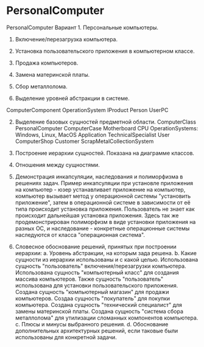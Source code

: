 # PersonalComputer
PersonalComputer
Вариант 1. Персональные компьютеры.
1.	Включение/перезагрузка компьютера.
2.	Установка пользовательского приложения в компьютерном классе.
3.	Продажа компьютеров.
4.	Замена материнской платы.
5.	Сбор металлолома.

1.	Выделение уровней абстракции в системе.

ComputerComponent
OperationSystem
IProduct
Person
UserPC

2.	Выделение базовых сущностей предметной области.
ComputerClass
PersonalComputer
	ComputerCase
	Motherboard
	CPU
	OperationSystems: Windows, Linux, MacOS
	Application
TechnicalSpecialist
User
ComputerShop
Customer
ScrapMetalCollectionSystem

3.	Построение иерархии сущностей.
Показана на диаграмме классов.
4.	Отношения между сущностями.
5.	Демонстрация инкапсуляции, наследования и полиморфизма в решениях задач.
Пример инкапсуляции при установле приложения на компьютер - юзер устанавливает приложение на компьютер,
компьютер вызывает метод у операционной системы "установить приложение",
затем в операционной системе в зависимости от её типа происходит установка приложения.
Пользователь не знает как происходит дальнейшая установка приложения.
Здесь так же продемонстрирован полиморфизм в виде установки приложения на разных ОС,
и наследование - конкретные операционные системы наследуются от класса "операционная система".
6.	Словесное обоснование решений, принятых при построении иерархии:
a.	Уровень абстракции, на которым зада решена.
b.	Какие сущности из иерархии использованы и с какой целью.
	Использована сущность "пользователь" включения/перезагрузки компьютера.
	Использована сущность "компьютерный класс" для создания массива компьютеров.
	Также сущность "пользователь" использована для установки пользовательского приложения.
	Создана сущность "компьютерный магазин" для продажи компьютеров.
	Создаа сущность "покупатель" для покупки компьютера.
	Создана сущность "технический специалист" для замены материнской платы.
	Создана сущность "система сбора металлолома" для утилизации сломанных компонентов компьютера.
c.	Плюсы и минусы выбранного решения.
d.	Обоснование дополнительных архитектурных решений, если таковые были использованы для конкретной задачи.
